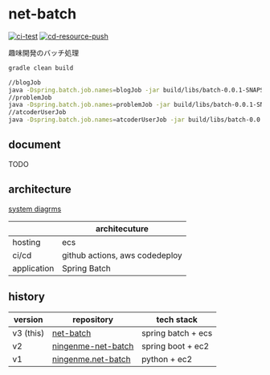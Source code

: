 # net-batch
[![ci-test](https://github.com/ningenMe/net-batch/actions/workflows/ci-test.yml/badge.svg)](https://github.com/ningenMe/net-batch/actions/workflows/ci-test.yml)
[![cd-resource-push](https://github.com/ningenMe/net-batch/actions/workflows/cd-resource-push.yml/badge.svg)](https://github.com/ningenMe/net-batch/actions/workflows/cd-resource-push.yml)

趣味開発のバッチ処理  

```bash
gradle clean build

//blogJob
java -Dspring.batch.job.names=blogJob -jar build/libs/batch-0.0.1-SNAPSHOT.jar param=tmp
//problemJob
java -Dspring.batch.job.names=problemJob -jar build/libs/batch-0.0.1-SNAPSHOT.jar param=tmp
//atcoderUserJob
java -Dspring.batch.job.names=atcoderUserJob -jar build/libs/batch-0.0.1-SNAPSHOT.jar param=tmp
```

## document
TODO 

## architecture
[system diagrms](https://ningenme.net/systems)

|            |      architecuture             |  
|----------- |------------------------------- |  
|hosting     | ecs                            |  
|ci/cd       | github actions, aws codedeploy |  
|application | Spring Batch                   |  

## history

|version  |repository                                                           |tech stack|  
|------   |---------                                                            |----------- |  
|v3 (this)|[net-batch](https://github.com/ningenMe/net-batch)                   |spring batch + ecs|  
|v2       |[ningenme-net-batch](https://github.com/ningenMe/ningenme-net-batch) |spring boot + ec2|  
|v1       |[ningenme.net-batch](https://github.com/ningenMe/ningenme.net-batch) |python + ec2|  
